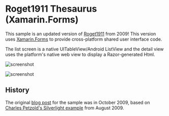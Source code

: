 Roget1911 Thesaurus (Xamarin.Forms)
=========

This sample is an updated version of [Roget1911](https://github.com/conceptdev/Roget1911/) from 2009! This version uses [Xamarin.Forms](http://xamarin.com/forms) to provide cross-platform shared user interface code.

The list screen is a native UITableView/Android ListView and the detail view uses the platform's native web view to display a Razor-generated Html.

![screenshot](https://github.com/conceptdev/xamarin-forms-samples/raw/master/Roget1911/Screenshots/ios-sml.png "iOS")

![screenshot](https://github.com/conceptdev/xamarin-forms-samples/raw/master/Roget1911/Screenshots/android-sml.png "Android")

History
------

The original [blog post](http://conceptdev.blogspot.com/2009/10/monotouch-rogets-1911-thesaurus.html) for the sample was in October 2009, based on [Charles Petzold's Silverlight example](http://www.charlespetzold.com/blog/2009/08/Rogets-Hierarchical-Thesaurus-in-a-Silverlight-App.html) from August 2009. 